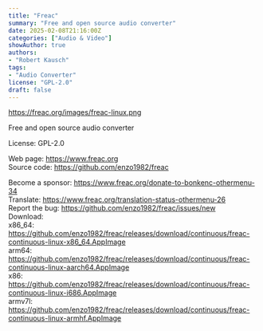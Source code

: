 ```yaml
---
title: "Freac"
summary: "Free and open source audio converter"
date: 2025-02-08T21:16:00Z
categories: ["Audio & Video"]
showAuthor: true
authors:
- "Robert Kausch"
tags:
- "Audio Converter"
license: "GPL-2.0"
draft: false
---
```


https://freac.org/images/freac-linux.png

Free and open source audio converter

License: GPL-2.0

Web page: <https://www.freac.org>  
Source code: <https://github.com/enzo1982/freac>

Become a sponsor: <https://www.freac.org/donate-to-bonkenc-othermenu-34>  
Translate: <https://www.freac.org/translation-status-othermenu-26>  
Report the bug: <https://github.com/enzo1982/freac/issues/new>  
Download:  
            x86_64: <https://github.com/enzo1982/freac/releases/download/continuous/freac-continuous-linux-x86_64.AppImage>  
            arm64: <https://github.com/enzo1982/freac/releases/download/continuous/freac-continuous-linux-aarch64.AppImage>  
            x86: <https://github.com/enzo1982/freac/releases/download/continuous/freac-continuous-linux-i686.AppImage>  
            armv7l: <https://github.com/enzo1982/freac/releases/download/continuous/freac-continuous-linux-armhf.AppImage>
